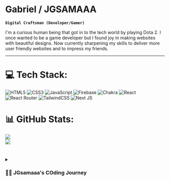 #  Gabriel / JGSAMAAA

**`Digital Craftsman (Developer/Gamer)`**

I'm a curious human being that got in to the tech world by playing Dota 2. I once wanted to be a game developer but I found joy in making websites with beautiful designs.
Now currently sharpening my skills to deliver more user friendly websites and to impress my friends.
 

---




# 💻 Tech Stack:
![HTML5](https://img.shields.io/badge/html5-%23E34F26.svg?style=for-the-badge&logo=html5&logoColor=white) ![CSS3](https://img.shields.io/badge/css3-%231572B6.svg?style=for-the-badge&logo=css3&logoColor=white) ![JavaScript](https://img.shields.io/badge/javascript-%23323330.svg?style=for-the-badge&logo=javascript&logoColor=%23F7DF1E) ![Firebase](https://img.shields.io/badge/firebase-%23039BE5.svg?style=for-the-badge&logo=firebase) ![Chakra](https://img.shields.io/badge/chakra-%234ED1C5.svg?style=for-the-badge&logo=chakraui&logoColor=white) ![React](https://img.shields.io/badge/react-%2320232a.svg?style=for-the-badge&logo=react&logoColor=%2361DAFB) ![React Router](https://img.shields.io/badge/React_Router-CA4245?style=for-the-badge&logo=react-router&logoColor=white) ![TailwindCSS](https://img.shields.io/badge/tailwindcss-%2338B2AC.svg?style=for-the-badge&logo=tailwind-css&logoColor=white) ![Next JS](https://img.shields.io/badge/Next-black?style=for-the-badge&logo=next.js&logoColor=white)
# 📊 GitHub Stats:
![](https://github-readme-streak-stats.herokuapp.com/?user=jgsamaaa&theme=dark&hide_border=false)<br/>
![](https://github-readme-stats.vercel.app/api/top-langs/?username=jgsamaaa&theme=dark&hide_border=false&include_all_commits=false&count_private=false&layout=compact)


#

<details>
 <summary><h3>👨‍💻 JGsamaaa's COding Journey</h3></summary>
   I started my coding journey as a Dota 2 player. I got really addicted to Dota 2 that I wanted to become  pro at it but the luck is not on my side as I was stuck on 7k MMR, I just didn't have the talent that the other players have. So I decided to shift my interest in Game development and wanted to work as a game developer and hopefully one day work for Valve and help develop Dota 2, but as I got in the tech world my interest shift to Web development. One time I ended up helping my friend make a website using HTML, CSS  and JavaScript, after we made that project I asked him to teach me more about CSS as I already have knowledge about HTML and Javascript(HTML I learned during my highschool, Javascript learned by watching UDEMY).My CSS skills that time is just pretty bad so he taught what he learned about CSS and the rest is history no just kidding I still suck at CSS. CSS opened my mind in the world of designs that really got me in Web devepment. As of now I code mostly every day, getting better day by day. I'm a big dreamer and I know this year is the  year that I can make my self proud. Cheers.

---
[![](https://visitcount.itsvg.in/api?id=jgsamaaa&icon=0&color=0)](https://visitcount.itsvg.in)

